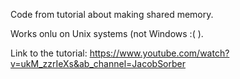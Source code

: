 Code from tutorial about making shared memory.

Works onlu on Unix systems (not Windows :( ).

Link to the tutorial:
https://www.youtube.com/watch?v=ukM_zzrIeXs&ab_channel=JacobSorber